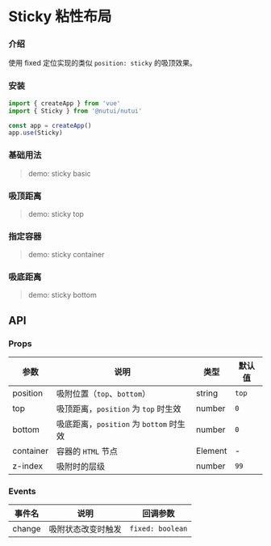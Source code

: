 # Sticky 粘性布局

### 介绍

使用 fixed 定位实现的类似 `position: sticky` 的吸顶效果。

### 安装

```js
import { createApp } from 'vue'
import { Sticky } from '@nutui/nutui'

const app = createApp()
app.use(Sticky)
```

### 基础用法

> demo: sticky basic

### 吸顶距离

> demo: sticky top

### 指定容器

> demo: sticky container

### 吸底距离

> demo: sticky bottom

## API

### Props

| 参数 | 说明 | 类型 | 默认值 |
| --- | --- | --- | --- |
| position | 吸附位置（`top`、`bottom`） | string | `top` |
| top | 吸顶距离，`position` 为 `top` 时生效 | number | `0` |
| bottom | 吸底距离，`position` 为 `bottom` 时生效 | number | `0` |
| container | 容器的 `HTML` 节点 | Element | - |
| z-index | 吸附时的层级 | number | `99` |

### Events

| 事件名 | 说明 | 回调参数 |
| --- | --- | --- |
| change | 吸附状态改变时触发 | `fixed: boolean` |
